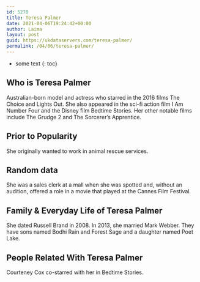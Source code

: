 ```yaml
---
id: 5278
title: Teresa Palmer
date: 2021-04-06T19:24:42+00:00
author: Laima
layout: post
guid: https://ukdataservers.com/teresa-palmer/
permalink: /04/06/teresa-palmer/
---
```


* some text
{: toc}


## Who is Teresa Palmer
                  
                  
                  
Australian-born model and actress who starred in the 2016 films The Choice and Lights Out. She also appeared in the sci-fi action film I Am Number Four and the Disney film Bedtime Stories. Her other notable films include The Grudge 2 and The Sorcerer&#8217;s Apprentice.
                  
              
            
              
            
                
                
                
## Prior to Popularity
                  
                  
                  
She originally wanted to work in animal rescue services.
                  
              
            
              
            
                
                
                
## Random data
                  
                  
                  
She was a sales clerk at a mall when she was spotted and, without an audition, offered a role in a movie that played at the Cannes Film Festival.
                  
              
            
              
            
                
                
                
## Family & Everyday Life of Teresa Palmer
                  
                  
                  
She dated Russell Brand in 2008. In 2013, she married Mark Webber. They have sons named Bodhi Rain and Forest Sage and a daughter named Poet Lake.
                  
              
            
              
            
                
                
                
## People Related With Teresa Palmer
                  
                  
                  
Courteney Cox co-starred with her in Bedtime Stories.
                  
              
            
              
            
                
              
            
              
              
            
            
              
            
          
          
          